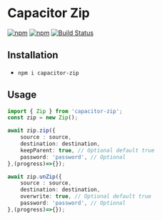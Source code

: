 # Capacitor Zip

[![npm](https://img.shields.io/npm/v/capacitor-zip.svg)](https://www.npmjs.com/package/capacitor-zip)
[![npm](https://img.shields.io/npm/dt/capacitor-zip.svg?label=npm%20downloads)](https://www.npmjs.com/package/capacitor-zip)
[![Build Status](https://travis-ci.org/triniwiz/capacitor-zip.svg?branch=master)](https://travis-ci.org/triniwiz/capacitor-zip)

## Installation

- `npm i capacitor-zip`

## Usage

```ts
import { Zip } from 'capacitor-zip';
const zip = new Zip();

await zip.zip({
    source : source,
    destination: destination,
    keepParent: true, // Optional default true
    password: 'password', // Optional
},(progress)=>{});

await zip.unZip({
    source : source,
    destination: destination,
    overwrite: true, // Optional default true
    password: 'password', // Optional
},(progress)=>{});

